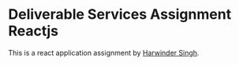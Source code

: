 # Deliverable Services Assignment Reactjs

This is a react application assignment by [Harwinder Singh](https://hrwndr.tech).